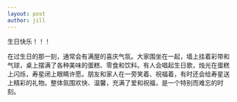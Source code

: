 ```yaml
---
layout: post
author: jill
---
```

生日快乐！！！

在过生日的那一刻，通常会有满屋的喜庆气氛。大家围坐在一起，墙上挂着彩带和气球，桌上摆满了各种美味的蛋糕、零食和饮料。有人会唱起生日歌，烛光在蛋糕上闪烁，寿星闭上眼睛许愿。朋友和家人在一旁笑着、祝福着，有时还会给寿星送上精彩的礼物。整体氛围欢快、温馨，充满了爱和祝福，是一个特别而难忘的时刻。